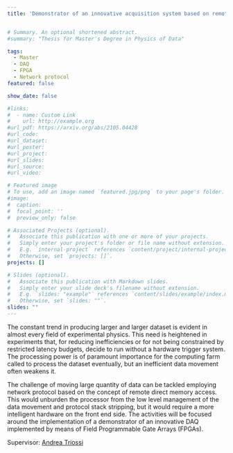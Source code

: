 ```yaml
---
title: 'Demonstrator of an innovative acquisition system based on remote direct memory transfer'


# Summary. An optional shortened abstract.
#summary: "Thesis for Master's Degree in Physics of Data"

tags:
  - Master
  - DAQ
  - FPGA
  - Network protocol
featured: false

show_date: false

#links:
#  - name: Custom Link
#    url: http://example.org
#url_pdf: https://arxiv.org/abs/2105.04428
#url_code:
#url_dataset:
#url_poster: 
#url_project:
#url_slides:
#url_source:
#url_video:

# Featured image
# To use, add an image named `featured.jpg/png` to your page's folder.
#image:
#  caption:
#  focal_point: ''
#  preview_only: false

# Associated Projects (optional).
#   Associate this publication with one or more of your projects.
#   Simply enter your project's folder or file name without extension.
#   E.g. `internal-project` references `content/project/internal-project/index.md`.
#   Otherwise, set `projects: []`.
projects: []

# Slides (optional).
#   Associate this publication with Markdown slides.
#   Simply enter your slide deck's filename without extension.
#   E.g. `slides: "example"` references `content/slides/example/index.md`.
#   Otherwise, set `slides: ""`.
slides: ""
---
```


The constant trend in producing larger and larger dataset is evident in almost every field of experimental physics. This need is heightened in experiments that, for reducing inefficiencies or for not being constrained by restricted latency budgets, decide to run without a hardware trigger system. The processing power is of paramount importance for the computing farm called to process the dataset eventually, but an inefficient data movement often weakens it. 

The challenge of moving large quantity of data can be tackled employing network protocol based on the concept of remote direct memory access. This would unburden the processor from the low level management of the data movement and protocol stack stripping, but it would require a more intelligent hardware on the front end side. The activities will be focused around the implementation of a demonstrator of an innovative DAQ implemented by means of Field Programmable Gate Arrays (FPGAs). 

Supervisor: <a href="../../people/triossi-andrea">Andrea Triossi</a>
